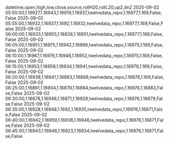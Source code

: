 datetime,open,high,low,close,source,rollH20,rollL20,up2,dn2
2025-09-02 05:50:00,1.16927,1.16943,1.16919,1.16937,twelvedata_repo,1.16977,1.169,False,False
2025-09-02 05:55:00,1.16932,1.16937,1.1692,1.16932,twelvedata_repo,1.16977,1.169,False,False
2025-09-02 06:00:00,1.16933,1.16955,1.16928,1.16951,twelvedata_repo,1.16977,1.169,False,False
2025-09-02 06:05:00,1.16951,1.16975,1.16942,1.16966,twelvedata_repo,1.16975,1.169,False,False
2025-09-02 06:10:00,1.16967,1.16976,1.16946,1.16952,twelvedata_repo,1.16975,1.169,False,False
2025-09-02 06:15:00,1.16953,1.16958,1.16934,1.16941,twelvedata_repo,1.16976,1.169,False,False
2025-09-02 06:20:00,1.16938,1.16941,1.16883,1.16888,twelvedata_repo,1.16976,1.169,False,False
2025-09-02 06:25:00,1.16891,1.16904,1.16879,1.16884,twelvedata_repo,1.16976,1.16883,False,False
2025-09-02 06:30:00,1.16878,1.16946,1.16871,1.16928,twelvedata_repo,1.16976,1.16879,False,False
2025-09-02 06:35:00,1.16928,1.16948,1.1692,1.16935,twelvedata_repo,1.16976,1.16871,False,False
2025-09-02 06:40:00,1.16942,1.16959,1.16936,1.16946,twelvedata_repo,1.16976,1.16871,False,False
2025-09-02 06:45:00,1.16943,1.16946,1.16923,1.16934,twelvedata_repo,1.16976,1.16871,False,False
